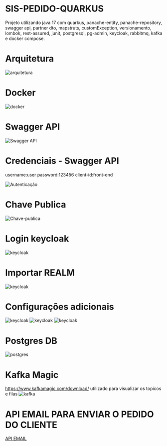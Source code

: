 # SIS-PEDIDO-QUARKUS

Projeto utilizando java 17 com quarkus, panache-entity, panache-repository, swagger api, partner dto, mapstruts, customException, versionamento, lombok, rest-assured, junit, postgresql, pg-admin, keycloak,  rabbitmq, kafka e docker compose.


 # Arquitetura
 
 ![arquitetura](https://github.com/thiago-jv/SIS-PEDIDO-QUARKUS/blob/main/arquitetura.drawio.png)

 # Docker

 ![docker](https://github.com/thiago-jv/SIS-PEDIDO-QUARKUS/blob/main/docker.png)

 # Swagger API

 ![Swagger API](https://github.com/thiago-jv/SIS-PEDIDO-QUARKUS/blob/main/swagger_.png)
 
  # Credenciais - Swagger API
  
  username:user
  password:123456
  client-id:front-end
  
 ![Autenticação](https://github.com/thiago-jv/SIS-PEDIDO-QUARKUS/blob/main/login.png)
 
  # Chave Publica
 
 ![Chave-publica](https://github.com/thiago-jv/SIS-PEDIDO-QUARKUS/blob/main/chave-publica.png)
 
 # Login keycloak
 
 ![keycloak](https://github.com/thiago-jv/SIS-PEDIDO-QUARKUS/blob/main/login-keycloak.png)

 # Importar REALM
 
 ![keycloak](https://github.com/thiago-jv/SIS-PEDIDO-QUARKUS/blob/main/importar.png)

 # Configurações adicionais
  ![keycloak](https://github.com/thiago-jv/SIS-PEDIDO-QUARKUS/blob/main/user.png)
  ![keycloak](https://github.com/thiago-jv/SIS-PEDIDO-QUARKUS/blob/main/credenciais.png)
  ![keycloak](https://github.com/thiago-jv/SIS-PEDIDO-QUARKUS/blob/main/roleMapping.png)
  
 # Postgres DB
 ![postgres](https://github.com/thiago-jv/SIS-PEDIDO-QUARKUS/blob/main/conf-postgres.png)

 # Kafka Magic
 https://www.kafkamagic.com/download/
 utilizado para visualizar os topicos e filas
 ![kafka](https://github.com/thiago-jv/SIS-PEDIDO-QUARKUS/blob/main/kafka-magic.png)
 
 
 # API EMAIL PARA ENVIAR O PEDIDO DO CLIENTE
 [API EMAIL](https://github.com/thiago-jv/API_EMAIL_SENDGRID_RABBITMQ_QUARKUS)
